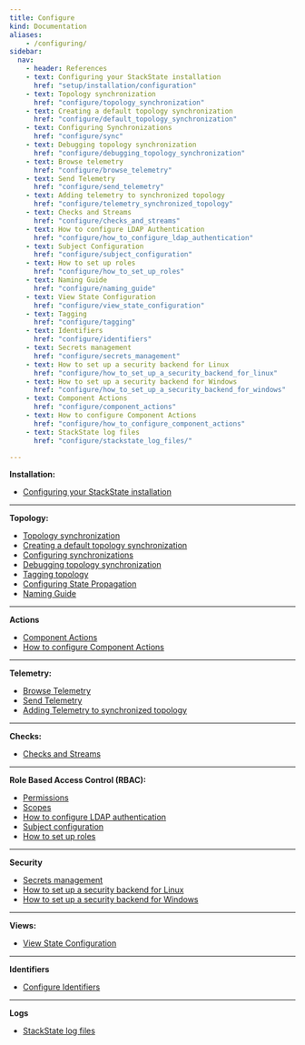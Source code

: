 ```yaml
---
title: Configure
kind: Documentation
aliases:
    - /configuring/
sidebar:
  nav:
    - header: References
    - text: Configuring your StackState installation
      href: "setup/installation/configuration"
    - text: Topology synchronization
      href: "configure/topology_synchronization"
    - text: Creating a default topology synchronization
      href: "configure/default_topology_synchronization"
    - text: Configuring Synchronizations
      href: "configure/sync"
    - text: Debugging topology synchronization
      href: "configure/debugging_topology_synchronization"
    - text: Browse telemetry
      href: "configure/browse_telemetry"
    - text: Send Telemetry
      href: "configure/send_telemetry"
    - text: Adding telemetry to synchronized topology
      href: "configure/telemetry_synchronized_topology"
    - text: Checks and Streams
      href: "configure/checks_and_streams"
    - text: How to configure LDAP Authentication
      href: "configure/how_to_configure_ldap_authentication"  
    - text: Subject Configuration
      href: "configure/subject_configuration"
    - text: How to set up roles
      href: "configure/how_to_set_up_roles"
    - text: Naming Guide
      href: "configure/naming_guide"
    - text: View State Configuration
      href: "configure/view_state_configuration"
    - text: Tagging
      href: "configure/tagging"
    - text: Identifiers
      href: "configure/identifiers"
    - text: Secrets management
      href: "configure/secrets_management"
    - text: How to set up a security backend for Linux
      href: "configure/how_to_set_up_a_security_backend_for_linux"
    - text: How to set up a security backend for Windows
      href: "configure/how_to_set_up_a_security_backend_for_windows"
    - text: Component Actions
      href: "configure/component_actions"
    - text: How to configure Component Actions
      href: "configure/how_to_configure_component_actions"
    - text: StackState log files
      href: "configure/stackstate_log_files/"

---
```


**Installation:**

* [Configuring your StackState installation](/setup/installation/configuration)

----

**Topology:**

 * [Topology synchronization](/configure/topology_synchronization)
 * [Creating a default topology synchronization](/configure/default_topology_synchronization)
 * [Configuring synchronizations](/configure/sync)
 * [Debugging topology synchronization](/configure/debugging_topology_synchronization)
 * [Tagging topology](/configure/tagging)
 * [Configuring State Propagation](/configure/propagation)
 * [Naming Guide](/configure/naming_guide)

----

**Actions**

* [Component Actions](/configure/component_actions/)
* [How to configure Component Actions](/configure/how_to_configure_component_actions/)

----

**Telemetry:**

 * [Browse Telemetry](/configure/browse_telemetry)
 * [Send Telemetry](/configure/send_telemetry)
 * [Adding Telemetry to synchronized topology](/configure/telemetry_synchronized_topology)

----

**Checks:**

 * [Checks and Streams](/configure/checks_and_streams)

----

 **Role Based Access Control (RBAC):**

 * [Permissions](/configure/permissions/)
 * [Scopes](/configure/scopes_in_rbac/)
 * [How to configure LDAP authentication](/configure/how_to_configure_ldap_authentication)
 * [Subject configuration](/configure/subject_configuration)
 * [How to set up roles](/configure/how_to_set_up_roles)

----

**Security**

* [Secrets management](/configure/secrets_management/)
* [How to set up a security backend for Linux](/configure/how_to_set_up_a_security_backend_for_linux/)
* [How to set up a security backend for Windows](/configure/how_to_set_up_a_security_backend_for_windows/)

----

**Views:**

 * [View State Configuration](/configure/view_state_configuration)

 ---

 **Identifiers**

 * [Configure Identifiers](/configure/identifiers)

 ---

 **Logs**

 * [StackState log files](/configure/stackstate_log_files)
